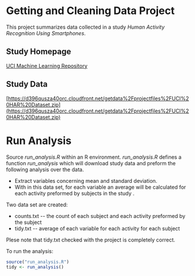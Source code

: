 # Getting and Cleaning Data Project

This project summarizes data collected in a study *Human Activity Recognition Using Smartphones*.

## Study Homepage
[UCI Machine Learning Repository](http://archive.ics.uci.edu/ml/datasets/Human+Activity+Recognition+Using+Smartphones)

## Study Data
[https://d396qusza40orc.cloudfront.net/getdata%2Fprojectfiles%2FUCI%20HAR%20Dataset.zip](https://d396qusza40orc.cloudfront.net/getdata%2Fprojectfiles%2FUCI%20HAR%20Dataset.zip)

# Run Analysis

Source *run_analysis.R* within an R environment. *run_analysis.R* defines a function *run_analysis* which will download study data and preform the following analysis over the data.

* Extract variables concerning mean and standard deviation. 
* With in this data set, for each variable an average will be calculated for each activity preformed by subjects in the study . 

Two data set are created:

* counts.txt -- the count of each subject and each activity preformed by the subject
* tidy.txt -- average of each variable for each activity for each subject

Plese note that tidy.txt checked with the project is completely correct. 

To run the analysis:  

```R
source("run_analysis.R")
tidy <- run_analysis()
```



